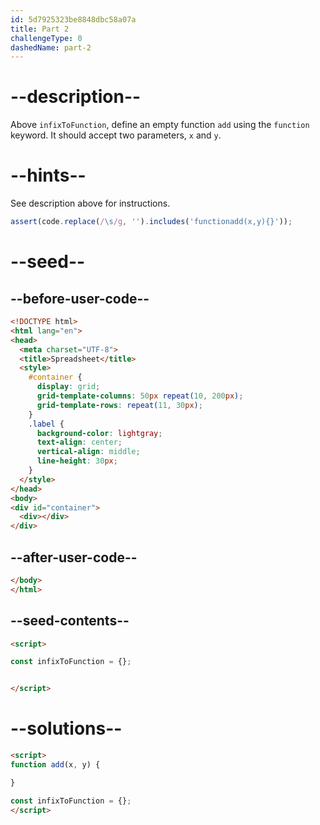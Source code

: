 ```yaml
---
id: 5d7925323be8848dbc58a07a
title: Part 2
challengeType: 0
dashedName: part-2
---
```


# --description--

Above `infixToFunction`, define an empty function `add` using the `function` keyword. It should accept two parameters, `x` and `y`.

# --hints--

See description above for instructions.

```js
assert(code.replace(/\s/g, '').includes('functionadd(x,y){}'));
```

# --seed--

## --before-user-code--

```html
<!DOCTYPE html>
<html lang="en">
<head>
  <meta charset="UTF-8">
  <title>Spreadsheet</title>
  <style>
    #container {
      display: grid;
      grid-template-columns: 50px repeat(10, 200px);
      grid-template-rows: repeat(11, 30px);
    }
    .label {
      background-color: lightgray;
      text-align: center;
      vertical-align: middle;
      line-height: 30px;
    }
  </style>
</head>
<body>
<div id="container">
  <div></div>
</div>
```

## --after-user-code--

```html
</body>
</html>
```

## --seed-contents--

```html
<script>

const infixToFunction = {};


</script>
```

# --solutions--

```html
<script>
function add(x, y) {

}

const infixToFunction = {};
</script>
```